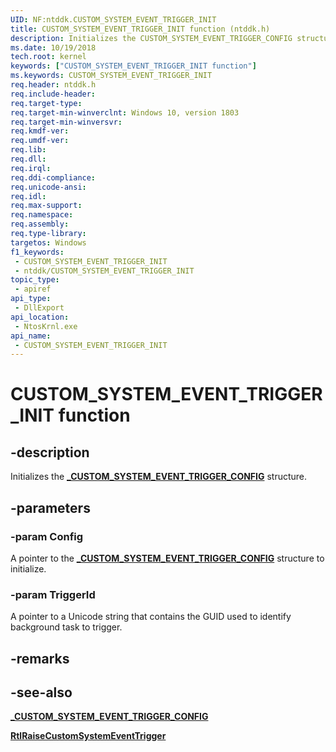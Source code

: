 ```yaml
---
UID: NF:ntddk.CUSTOM_SYSTEM_EVENT_TRIGGER_INIT
title: CUSTOM_SYSTEM_EVENT_TRIGGER_INIT function (ntddk.h)
description: Initializes the CUSTOM_SYSTEM_EVENT_TRIGGER_CONFIG structure.
ms.date: 10/19/2018
tech.root: kernel
keywords: ["CUSTOM_SYSTEM_EVENT_TRIGGER_INIT function"]
ms.keywords: CUSTOM_SYSTEM_EVENT_TRIGGER_INIT
req.header: ntddk.h
req.include-header: 
req.target-type: 
req.target-min-winverclnt: Windows 10, version 1803
req.target-min-winversvr: 
req.kmdf-ver: 
req.umdf-ver: 
req.lib: 
req.dll: 
req.irql: 
req.ddi-compliance: 
req.unicode-ansi: 
req.idl: 
req.max-support: 
req.namespace: 
req.assembly: 
req.type-library: 
targetos: Windows
f1_keywords:
 - CUSTOM_SYSTEM_EVENT_TRIGGER_INIT
 - ntddk/CUSTOM_SYSTEM_EVENT_TRIGGER_INIT
topic_type:
 - apiref
api_type:
 - DllExport
api_location:
 - NtosKrnl.exe
api_name:
 - CUSTOM_SYSTEM_EVENT_TRIGGER_INIT
---
```


# CUSTOM_SYSTEM_EVENT_TRIGGER_INIT function


## -description

Initializes the [**_CUSTOM_SYSTEM_EVENT_TRIGGER_CONFIG**](./ns-ntddk-_custom_system_event_trigger_config.md) structure.

## -parameters

### -param Config

A pointer to the [**_CUSTOM_SYSTEM_EVENT_TRIGGER_CONFIG**](ns-ntddk-_custom_system_event_trigger_config.md) structure to initialize.

### -param TriggerId

A pointer to a Unicode string that contains the GUID used to identify background task to trigger.

## -remarks

## -see-also

[**_CUSTOM_SYSTEM_EVENT_TRIGGER_CONFIG**](ns-ntddk-_custom_system_event_trigger_config.md)

[**RtlRaiseCustomSystemEventTrigger**](nf-ntddk-rtlraisecustomsystemeventtrigger.md)
